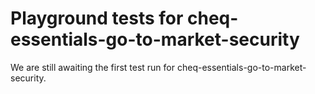 # Playground tests for cheq-essentials-go-to-market-security
We are still awaiting the first test run for cheq-essentials-go-to-market-security.

